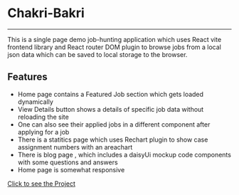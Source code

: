 # Chakri-Bakri

---

This is a single page demo job-hunting application which uses React vite frontend library and React router DOM plugin to browse jobs from a local json data which can be saved to local storage to the browser.

## Features

- Home page contains a Featured Job section which gets loaded dynamically
- View Details button shows a details of specific job data without reloading the site
- One can also see their applied jobs in a different component after applying for a job
- There is a statitics page which uses Rechart plugin to show case assignment numbers with an areachart
- There is blog page , which includes a daisyUi mockup code components with some questions and answers
- Home page is somewhat responsive

[Click to see the Project](https://b7a9-career-hub.netlify.app)
